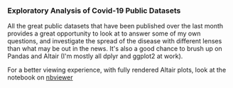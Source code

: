 ### Exploratory Analysis of Covid-19 Public Datasets

All the great public datasets that have been published over the last month provides a great opportunity to look at to answer some of my own questions, and investigate the spread of the disease with different lenses than what may be out in the news.  It's also a good chance to brush up on Pandas and Altair (I'm mostly all dplyr and ggplot2 at work).

For a better viewing experience, with fully rendered Altair plots, look at the notebook on [nbviewer](https://nbviewer.jupyter.org/github/amcadie/covid_19_hospitalization_estimate/blob/master/covid19_hospitalizations.ipynb)

